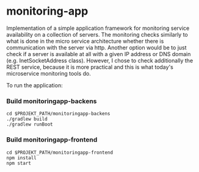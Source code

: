 # monitoring-app

Implementation of a simple application framework for monitoring service availability on a collection of servers. The monitoring checks similarly to what is done in the micro service architecture whether there is communication with the server via http.
Another option would be to just check if a server is available at all with a given IP address or DNS domain (e.g. InetSocketAddress class).
However, I chose to check additionally the REST service, because it is more practical and this is what today's microservice monitoring tools do.

To run the application:

### Build monitoringapp-backens

```shell
cd $PROJEKT_PATH/monitoringapp-backens
./gradlew build
./gradlew runBoot
```

### Build monitoringapp-frontend
```shell
cd $PROJEKT_PATH/monitoringapp-frontend
npm install
npm start
```
